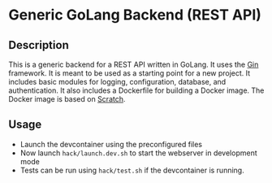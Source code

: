 # Generic GoLang Backend (REST API)

## Description

This is a generic backend for a REST API written in GoLang. It uses the [Gin](https://github.com/gin-gonic/gin) framework. It is meant to be used as a starting point for a new project. It includes basic modules for logging, configuration, database, and authentication. It also includes a Dockerfile for building a Docker image. The Docker image is based on [Scratch](https://hub.docker.com/_/scratch/).

## Usage
- Launch the devcontainer using the preconfigured files
- Now launch `hack/launch.dev.sh` to start the webserver in development mode
- Tests can be run using `hack/test.sh` if the devcontainer is running.
